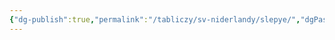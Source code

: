 ```yaml
---
{"dg-publish":true,"permalink":"/tabliczy/sv-niderlandy/slepye/","dgPassFrontmatter":true}
---
```



